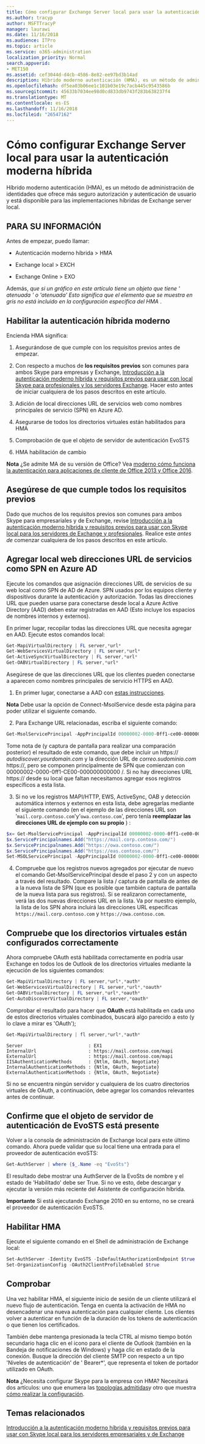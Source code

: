 ```yaml
---
title: Cómo configurar Exchange Server local para usar la autenticación moderna híbrida
ms.author: tracyp
author: MSFTTracyP
manager: laurawi
ms.date: 11/16/2018
ms.audience: ITPro
ms.topic: article
ms.service: o365-administration
localization_priority: Normal
search.appverid:
- MET150
ms.assetid: cef3044d-d4cb-4586-8e82-ee97bd3b14ad
description: Híbrido moderno autenticación (HMA), es un método de administración de identidades que ofrece más seguro autorización y autenticación de usuario y está disponible para las implementaciones híbridas de Exchange server local.
ms.openlocfilehash: df5ea03b06ee1c101b03e19c7acb445c9543586b
ms.sourcegitcommit: 45633b7034ee98d0cd833db9743f283b638237f4
ms.translationtype: MT
ms.contentlocale: es-ES
ms.lasthandoff: 11/16/2018
ms.locfileid: "26547162"
---
```

# <a name="how-to-configure-exchange-server-on-premises-to-use-hybrid-modern-authentication"></a>Cómo configurar Exchange Server local para usar la autenticación moderna híbrida

Híbrido moderno autenticación (HMA), es un método de administración de identidades que ofrece más seguro autorización y autenticación de usuario y está disponible para las implementaciones híbridas de Exchange server local.
  
## <a name="fyi"></a>PARA SU INFORMACIÓN

Antes de empezar, puedo llamar:
  
- Autenticación moderno híbrida \> HMA
    
- Exchange local \> EXCH
    
- Exchange Online \> EXO
    
Además, *que si un gráfico en este artículo tiene un objeto que tiene ' atenuada ' o 'atenuada' Esto significa que el elemento que se muestra en gris no está incluido en la configuración específica del HMA* . 
  
## <a name="enabling-hybrid-modern-authentication"></a>Habilitar la autenticación híbrida moderno

Encienda HMA significa:
  
1. Asegurándose de que cumple con los requisitos previos antes de empezar.
    
1. Con respecto a muchos de **los requisitos previos** son comunes para ambos Skype para empresas y Exchange, [Introducción a la autenticación moderno híbrida y requisitos previos para usar con local Skype para profesionales y los servidores Exchange](hybrid-modern-auth-overview.md). Hacer esto antes de iniciar cualquiera de los pasos descritos en este artículo.
    
2. Adición de local direcciones URL de servicios web como nombres principales de servicio (SPN) en Azure AD.
    
3. Asegurarse de todos los directorios virtuales están habilitados para HMA
    
4. Comprobación de que el objeto de servidor de autenticación EvoSTS
    
5. HMA habilitación de cambio
    
 **Nota** ¿Se admite MA de su versión de Office? Vea [moderno cómo funciona la autenticación para aplicaciones de cliente de Office 2013 y Office 2016](modern-auth-for-office-2013-and-2016.md).
  
## <a name="make-sure-you-meet-all-the-pre-reqs"></a>Asegúrese de que cumple todos los requisitos previos

Dado que muchos de los requisitos previos son comunes para ambos Skype para empresariales y de Exchange, revise [Introducción a la autenticación moderno híbrida y requisitos previos para usar con Skype local para los servidores de Exchange y profesionales](hybrid-modern-auth-overview.md). Realice este *antes de* comenzar cualquiera de los pasos descritos en este artículo. 
  
## <a name="add-on-premises-web-service-urls-as-spns-in-azure-ad"></a>Agregar local web direcciones URL de servicios como SPN en Azure AD

Ejecute los comandos que asignación direcciones URL de servicios de su web local como SPN de AD de Azure. SPN usados por los equipos cliente y dispositivos durante la autenticación y autorización. Todas las direcciones URL que pueden usarse para conectarse desde local a Azure Active Directory (AAD) deben estar registradas en AAD (Esto incluye los espacios de nombres internos y externos).
  
En primer lugar, recopilar todas las direcciones URL que necesita agregar en AAD. Ejecute estos comandos local:
  
```powershell
Get-MapiVirtualDirectory | FL server,*url*
Get-WebServicesVirtualDirectory | FL server,*url*
Get-ActiveSyncVirtualDirectory | FL server,*url*
Get-OABVirtualDirectory | FL server,*url*
```
    
Asegúrese de que las direcciones URL que los clientes pueden conectarse a aparecen como nombres principales de servicio HTTPS en AAD.
  
1. En primer lugar, conectarse a AAD con [estas instrucciones](https://docs.microsoft.com/office365/enterprise/powershell/connect-to-office-365-powershell). 

 **Nota** Debe usar la opción de Connect-MsolService desde esta página para poder utilizar el siguiente comando. 
    
2. Para Exchange URL relacionadas, escriba el siguiente comando:
    
```powershell
Get-MsolServicePrincipal -AppPrincipalId 00000002-0000-0ff1-ce00-000000000000 | select -ExpandProperty ServicePrincipalNames
```

Tome nota de (y captura de pantalla para realizar una comparación posterior) el resultado de este comando, que debe incluir un https:// *autodiscover.yourdomain.com* y la dirección URL de *correo.sudominio.com* https://, pero se componen principalmente de SPN que comienzan con 00000002-0000-0ff1-CE00-000000000000 /. Si no hay direcciones URL https:// desde su local que faltan necesitamos agregar esos registros específicos a esta lista. 
  
3. Si no ve los registros MAPI/HTTP, EWS, ActiveSync, OAB y detección automática internos y externos en esta lista, debe agregarlas mediante el siguiente comando (en el ejemplo de las direcciones URL son '`mail.corp.contoso.com`'y'`owa.contoso.com`', pero tenía **reemplazar las direcciones URL de ejemplo con su propio** ) : <br/>
```powershell
$x= Get-MsolServicePrincipal -AppPrincipalId 00000002-0000-0ff1-ce00-000000000000   
$x.ServicePrincipalnames.Add("https://mail.corp.contoso.com/")
$x.ServicePrincipalnames.Add("https://owa.contoso.com/")
$x.ServicePrincipalnames.Add("https://eas.contoso.com/")
Set-MSOLServicePrincipal -AppPrincipalId 00000002-0000-0ff1-ce00-000000000000 -ServicePrincipalNames $x.ServicePrincipalNames
```
 
4. Compruebe que los registros nuevos agregados por ejecutar de nuevo el comando Get-MsolServicePrincipal desde el paso 2 y con un aspecto a través del resultado. Compare la lista / captura de pantalla de antes de a la nueva lista de SPN (que es posible que también captura de pantalla de la nueva lista para sus registros). Si se realizaron correctamente, verá las dos nuevas direcciones URL en la lista. Va por nuestro ejemplo, la lista de los SPN ahora incluirá las direcciones URL específicas `https://mail.corp.contoso.com` y `https://owa.contoso.com`. 
  
## <a name="verify-virtual-directories-are-properly-configured"></a>Compruebe que los directorios virtuales están configurados correctamente

Ahora compruebe OAuth está habilitada correctamente en podría usar Exchange en todos los de Outlook de los directorios virtuales mediante la ejecución de los siguientes comandos:

```powershell
Get-MapiVirtualDirectory | FL server,*url*,*auth* 
Get-WebServicesVirtualDirectory | FL server,*url*,*oauth*
Get-OABVirtualDirectory | FL server,*url*,*oauth*
Get-AutoDiscoverVirtualDirectory | FL server,*oauth*
```

Comprobar el resultado para hacer que **OAuth** está habilitada en cada uno de estos directorios virtuales combinados, buscará algo parecido a esto (y lo clave a mirar es 'OAuth'); 

```powershell
Get-MapiVirtualDirectory | fl server,*url*,*auth*
```

```
Server                        : EX1
InternalUrl                   : https://mail.contoso.com/mapi
ExternalUrl                   : https://mail.contoso.com/mapi
IISAuthenticationMethods      : {Ntlm, OAuth, Negotiate}
InternalAuthenticationMethods : {Ntlm, OAuth, Negotiate}
ExternalAuthenticationMethods : {Ntlm, OAuth, Negotiate}
```
  
Si no se encuentra ningún servidor y cualquiera de los cuatro directorios virtuales de OAuth, a continuación, debe agregar los comandos relevantes antes de continuar.
  
## <a name="confirm-the-evosts-auth-server-object-is-present"></a>Confirme que el objeto de servidor de autenticación de EvoSTS está presente

Volver a la consola de administración de Exchange local para este último comando. Ahora puede validar que su local tiene una entrada para el proveedor de autenticación evoSTS:
  
```powershell
Get-AuthServer | where {$_.Name -eq "EvoSts"}
```

El resultado debe mostrar una AuthServer de la EvoSts de nombre y el estado de 'Habilitado' debe ser True. Si no ve esto, debe descargar y ejecutar la versión más reciente del Asistente de configuración híbrida.
  
 **Importante** Si está ejecutando Exchange 2010 en su entorno, no se creará el proveedor de autenticación EvoSTS. 
  
## <a name="enable-hma"></a>Habilitar HMA

Ejecute el siguiente comando en el Shell de administración de Exchange local:

```powershell
Set-AuthServer -Identity EvoSTS -IsDefaultAuthorizationEndpoint $true  
Set-OrganizationConfig -OAuth2ClientProfileEnabled $true
```
    
## <a name="verify"></a>Comprobar

Una vez habilitar HMA, el siguiente inicio de sesión de un cliente utilizará el nuevo flujo de autenticación. Tenga en cuenta la activación de HMA no desencadenar una nueva autenticación para cualquier cliente. Los clientes volver a autenticar en función de la duración de los tokens de autenticación o que tienen los certificados.
  
También debe mantenga presionada la tecla CTRL al mismo tiempo botón secundario haga clic en el icono para el cliente de Outlook (también en la Bandeja de notificaciones de Windows) y haga clic en estado de la conexión. Busque la dirección del cliente SMTP con respecto a un tipo 'Niveles de autenticación' de ' Bearer\*', que representa el token de portador utilizado en OAuth.
  
 **Nota** ¿Necesita configurar Skype para la empresa con HMA? Necesitará dos artículos: uno que enumera las [topologías admitidas](https://docs.microsoft.com/skypeforbusiness/plan-your-deployment/modern-authentication/topologies-supported)y otro que muestra [cómo realizar la configuración](configure-skype-for-business-for-hybrid-modern-authentication.md).
  

## <a name="related-topics"></a>Temas relacionados

[Introducción a la autenticación moderno híbrida y requisitos previos para usar con Skype local para los servidores empresariales y de Exchange](hybrid-modern-auth-overview.md) 
  

